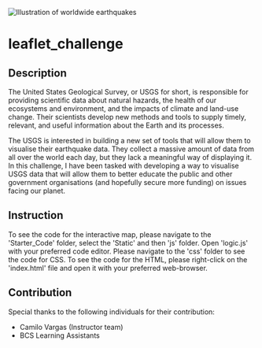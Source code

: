 ![Illustration of worldwide earthquakes](https://www.ready.gov/sites/default/files/2022-04/kids_earthquakes.jpg)
# leaflet_challenge
## Description
The United States Geological Survey, or USGS for short, is responsible for providing scientific data about natural hazards, the health of our ecosystems and environment, and the impacts of climate and land-use change. Their scientists develop new methods and tools to supply timely, relevant, and useful information about the Earth and its processes.

The USGS is interested in building a new set of tools that will allow them to visualise their earthquake data. They collect a massive amount of data from all over the world each day, but they lack a meaningful way of displaying it. In this challenge, I have been tasked with developing a way to visualise USGS data that will allow them to better educate the public and other government organisations (and hopefully secure more funding) on issues facing our planet. 
## Instruction
To see the code for the interactive map, please navigate to the 'Starter_Code' folder, select the 'Static' and then 'js' folder. Open 'logic.js' with your preferred code editor. Please navigate to the 'css' folder to see the code for CSS. To see the code for the HTML, please right-click on the 'index.html' file and open it with your preferred web-browser.
## Contribution
Special thanks to the following individuals for their contribution:
- Camilo Vargas (Instructor team)
- BCS Learning Assistants